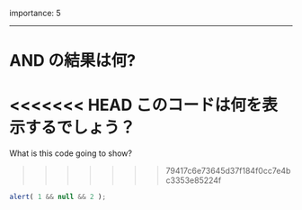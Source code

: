 importance: 5

---

# AND の結果は何?

<<<<<<< HEAD
このコードは何を表示するでしょう？
=======
What is this code going to show?
>>>>>>> 79417c6e73645d37f184f0cc7e4bc3353e85224f

```js
alert( 1 && null && 2 );
```
